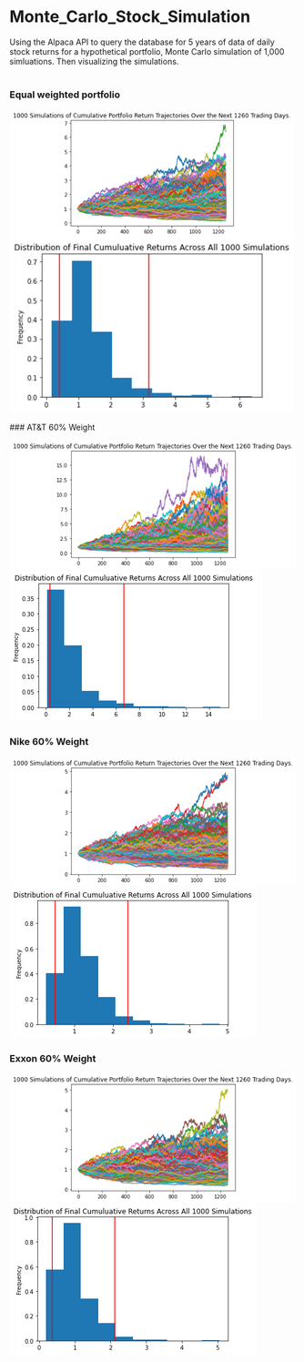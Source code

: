 # Monte_Carlo_Stock_Simulation
Using the Alpaca API  to query the database for 5 years of data of daily stock returns for a hypothetical portfolio, Monte Carlo simulation of 1,000 simluations. Then visualizing the simulations.
<br>
<br>

### Equal weighted portfolio
<!-- <div class="row">
  <div class="column">
    <img src="Images/MC_fiveyear_sim_plot.png" alt="Snow" style="width:100%">
  </div>
  <div class="column">
    <img src="Images/MC_fiveyear_dist_plot.png" alt="Forest" style="width:100%">
  </div>
</div> -->
<!-- ![](Images/MC_fiveyear_sim_plot.png) | ![](Images/MC_fiveyear_dist_plot.png) -->
<p float="left">
  <img src="Images/MC_fiveyear_sim_plot.png" width="500" />
  <img src="Images/MC_fiveyear_dist_plot.png" width="500" /> 
</p>
### AT&T 60% Weight

![](Images/MC_att_fiveyear_sim_plot.png)
![](Images/MC_att_fiveyear_dist_plot.png)

### Nike 60% Weight

![](Images/MC_nike_fiveyear_sim_plot.png)
![](Images/MC_nike_fiveyear_dist_plot.png)

### Exxon 60% Weight
![](Images/MC_exxon_fiveyear_sim_plot.png)
![](Images/MC_exxon_fiveyear_dist_plot.png)

